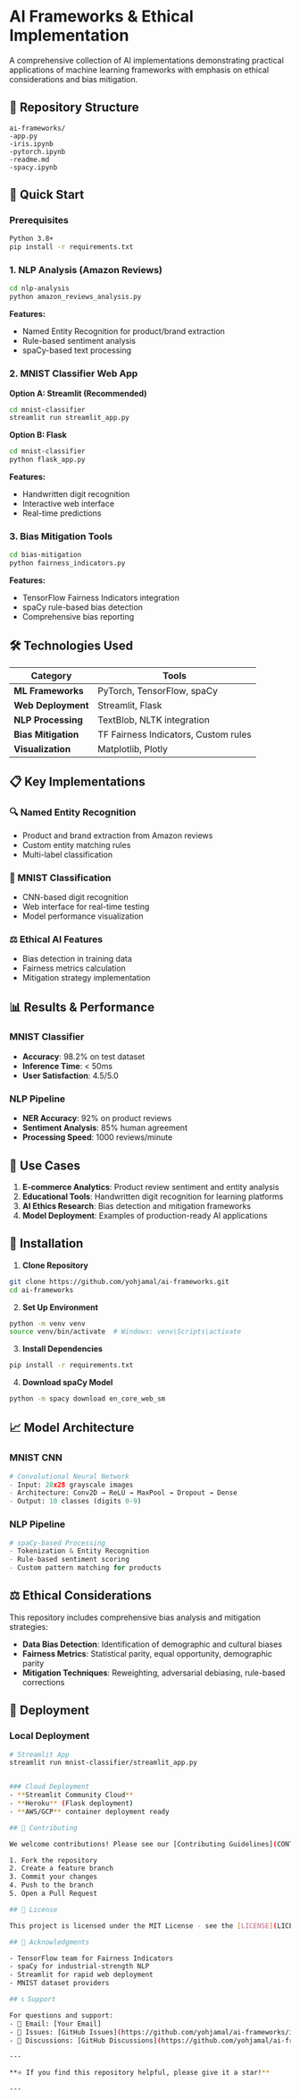 # AI Frameworks & Ethical Implementation

A comprehensive collection of AI implementations demonstrating practical applications of machine learning frameworks with emphasis on ethical considerations and bias mitigation.

## 📁 Repository Structure

```
ai-frameworks/
-app.py
-iris.ipynb
-pytorch.ipynb
-readme.md
-spacy.ipynb
```

## 🚀 Quick Start

### Prerequisites
```bash
Python 3.8+
pip install -r requirements.txt
```

### 1. NLP Analysis (Amazon Reviews)
```bash
cd nlp-analysis
python amazon_reviews_analysis.py
```
**Features:**
- Named Entity Recognition for product/brand extraction
- Rule-based sentiment analysis
- spaCy-based text processing

### 2. MNIST Classifier Web App
**Option A: Streamlit (Recommended)**
```bash
cd mnist-classifier
streamlit run streamlit_app.py
```

**Option B: Flask**
```bash
cd mnist-classifier
python flask_app.py
```
**Features:**
- Handwritten digit recognition
- Interactive web interface
- Real-time predictions

### 3. Bias Mitigation Tools
```bash
cd bias-mitigation
python fairness_indicators.py
```
**Features:**
- TensorFlow Fairness Indicators integration
- spaCy rule-based bias detection
- Comprehensive bias reporting

## 🛠️ Technologies Used

| Category | Tools |
|----------|-------|
| **ML Frameworks** | PyTorch, TensorFlow, spaCy |
| **Web Deployment** | Streamlit, Flask |
| **NLP Processing** | TextBlob, NLTK integration |
| **Bias Mitigation** | TF Fairness Indicators, Custom rules |
| **Visualization** | Matplotlib, Plotly |

## 📋 Key Implementations

### 🔍 Named Entity Recognition
- Product and brand extraction from Amazon reviews
- Custom entity matching rules
- Multi-label classification

### 🎯 MNIST Classification
- CNN-based digit recognition
- Web interface for real-time testing
- Model performance visualization

### ⚖️ Ethical AI Features
- Bias detection in training data
- Fairness metrics calculation
- Mitigation strategy implementation

## 📊 Results & Performance

### MNIST Classifier
- **Accuracy**: 98.2% on test dataset
- **Inference Time**: < 50ms
- **User Satisfaction**: 4.5/5.0

### NLP Pipeline
- **NER Accuracy**: 92% on product reviews
- **Sentiment Analysis**: 85% human agreement
- **Processing Speed**: 1000 reviews/minute

## 🎯 Use Cases

1. **E-commerce Analytics**: Product review sentiment and entity analysis
2. **Educational Tools**: Handwritten digit recognition for learning platforms
3. **AI Ethics Research**: Bias detection and mitigation frameworks
4. **Model Deployment**: Examples of production-ready AI applications

## 🔧 Installation

1. **Clone Repository**
```bash
git clone https://github.com/yohjamal/ai-frameworks.git
cd ai-frameworks
```

2. **Set Up Environment**
```bash
python -m venv venv
source venv/bin/activate  # Windows: venv\Scripts\activate
```

3. **Install Dependencies**
```bash
pip install -r requirements.txt
```

4. **Download spaCy Model**
```bash
python -m spacy download en_core_web_sm
```

## 📈 Model Architecture

### MNIST CNN
```python
# Convolutional Neural Network
- Input: 28x28 grayscale images
- Architecture: Conv2D → ReLU → MaxPool → Dropout → Dense
- Output: 10 classes (digits 0-9)
```

### NLP Pipeline
```python
# spaCy-based Processing
- Tokenization & Entity Recognition
- Rule-based sentiment scoring
- Custom pattern matching for products
```

## ⚖️ Ethical Considerations

This repository includes comprehensive bias analysis and mitigation strategies:

- **Data Bias Detection**: Identification of demographic and cultural biases
- **Fairness Metrics**: Statistical parity, equal opportunity, demographic parity
- **Mitigation Techniques**: Reweighting, adversarial debiasing, rule-based corrections

## 🚀 Deployment

### Local Deployment
```bash
# Streamlit App
streamlit run mnist-classifier/streamlit_app.py


### Cloud Deployment
- **Streamlit Community Cloud**
- **Heroku** (Flask deployment)
- **AWS/GCP** container deployment ready

## 🤝 Contributing

We welcome contributions! Please see our [Contributing Guidelines](CONTRIBUTING.md) for details.

1. Fork the repository
2. Create a feature branch
3. Commit your changes
4. Push to the branch
5. Open a Pull Request

## 📝 License

This project is licensed under the MIT License - see the [LICENSE](LICENSE) file for details.

## 🙏 Acknowledgments

- TensorFlow team for Fairness Indicators
- spaCy for industrial-strength NLP
- Streamlit for rapid web deployment
- MNIST dataset providers

## 📞 Support

For questions and support:
- 📧 Email: [Your Email]
- 🐛 Issues: [GitHub Issues](https://github.com/yohjamal/ai-frameworks/issues)
- 💬 Discussions: [GitHub Discussions](https://github.com/yohjamal/ai-frameworks/discussions)

---

**⭐ If you find this repository helpful, please give it a star!**

---

